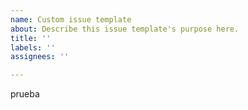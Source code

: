 ```yaml
---
name: Custom issue template
about: Describe this issue template's purpose here.
title: ''
labels: ''
assignees: ''

---
```


prueba
